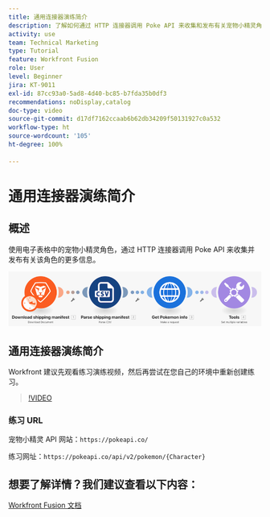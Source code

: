 ```yaml
---
title: 通用连接器演练简介
description: 了解如何通过 HTTP 连接器调用 Poke API 来收集和发布有关宠物小精灵角色的信息，一切尽在  [!DNL Adobe Workfront Fusion]。
activity: use
team: Technical Marketing
type: Tutorial
feature: Workfront Fusion
role: User
level: Beginner
jira: KT-9011
exl-id: 87cc93a0-5ad8-4d40-bc85-b7fda35b0df3
recommendations: noDisplay,catalog
doc-type: video
source-git-commit: d17df7162ccaab6b62db34209f50131927c0a532
workflow-type: ht
source-wordcount: '105'
ht-degree: 100%

---
```


# 通用连接器演练简介

## 概述

使用电子表格中的宠物小精灵角色，通过 HTTP 连接器调用 Poke API 来收集并发布有关该角色的更多信息。

![Fusion 场景的图像](assets/universal-connectors-and-routing-1.png)

## 通用连接器演练简介

Workfront 建议先观看练习演练视频，然后再尝试在您自己的环境中重新创建练习。

>[!VIDEO](https://video.tv.adobe.com/v/335270/?quality=12&learn=on&enablevpops)

### 练习 URL

宠物小精灵 API 网站：`https://pokeapi.co/`

练习网址：`https://pokeapi.co/api/v2/pokemon/{Character}`


## 想要了解详情？我们建议查看以下内容：

[Workfront Fusion 文档](https://experienceleague.adobe.com/docs/workfront/using/adobe-workfront-fusion/workfront-fusion-2.html?lang=zh-Hans)
